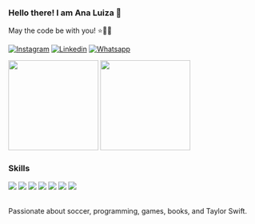### Hello there! I am Ana Luiza 👋
May the code be with you! ⭐👩‍💻

[![Instagram](https://img.shields.io/badge/Instagram-E4405F?style=for-the-badge&logo=instagram&logoColor=white)](https://www.instagram.com/analuizalemos/)
[![Linkedin](https://img.shields.io/badge/LinkedIn-0077B5?style=for-the-badge&logo=linkedin&logoColor=white)](https://www.linkedin.com/in/ana-luiza-lemos-58485b25b/)
[![Whatsapp](https://img.shields.io/badge/WhatsApp-25D366?style=for-the-badge&logo=whatsapp&logoColor=white)](https://wa.me/5561999490666)

<div>
    <img height="180em" src=https://github-readme-stats.vercel.app/api?username=analuizalemos&theme=dark&show_icons=true>
    <img height="180em" src=https://github-readme-stats.vercel.app/api/top-langs/?username=analuizalemos&theme=dark&layout=compact>
</div>

### Skills

<div>
    <img src=https://img.shields.io/badge/Python-14354C?style=for-the-badge&logo=python&logoColor=white>
    <img src=https://img.shields.io/badge/HTML5-E34F26?style=for-the-badge&logo=html5&logoColor=white>
    <img src=https://img.shields.io/badge/CSS3-1572B6?style=for-the-badge&logo=css3&logoColor=white>
    <img src=https://img.shields.io/badge/Java-ED8B00?style=for-the-badge&logo=openjdk&logoColor=white>
    <img src=https://img.shields.io/badge/JavaScript-323330?style=for-the-badge&logo=javascript&logoColor=F7DF1E>
    <img src=https://img.shields.io/badge/PHP-777BB4?style=for-the-badge&logo=php&logoColor=white>
    <img src=https://img.shields.io/badge/MySQL-005C84?style=for-the-badge&logo=mysql&logoColor=white>
</div>
<br>

Passionate about soccer, programming, games, books, and Taylor Swift.




